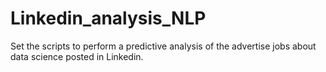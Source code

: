 # Linkedin_analysis_NLP
Set the scripts to perform a predictive analysis of the advertise jobs about data science posted in Linkedin. 
